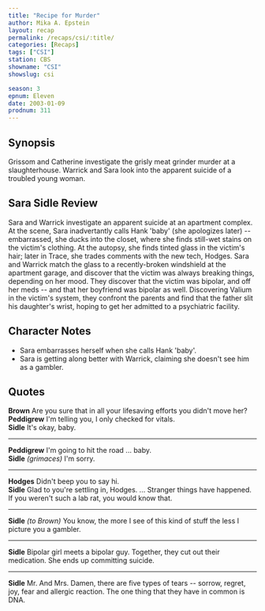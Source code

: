 ```yaml
---
title: "Recipe for Murder"
author: Mika A. Epstein
layout: recap
permalink: /recaps/csi/:title/
categories: [Recaps]
tags: ["CSI"]
station: CBS
showname: "CSI"
showslug: csi

season: 3  
epnum: Eleven  
date: 2003-01-09
prodnum: 311  
---
```


## Synopsis

Grissom and Catherine investigate the grisly meat grinder murder at a slaughterhouse. Warrick and Sara look into the apparent suicide of a troubled young woman.

## Sara Sidle Review

Sara and Warrick investigate an apparent suicide at an apartment complex. At the scene, Sara inadvertantly calls Hank 'baby' (she apologizes later) -- embarrassed, she ducks into the closet, where she finds still-wet stains on the victim's clothing. At the autopsy, she finds tinted glass in the victim's hair; later in Trace, she trades comments with the new tech, Hodges. Sara and Warrick match the glass to a recently-broken windshield at the apartment garage, and discover that the victim was always breaking things, depending on her mood. They discover that the victim was bipolar, and off her meds -- and that her boyfriend was bipolar as well. Discovering Valium in the victim's system, they confront the parents and find that the father slit his daughter's wrist, hoping to get her admitted to a psychiatric facility.

## Character Notes

* Sara embarrasses herself when she calls Hank 'baby'.  
* Sara is getting along better with Warrick, claiming she doesn't see him as a gambler.

## Quotes

**Brown** Are you sure that in all your lifesaving efforts you didn't move her?  
**Peddigrew** I'm telling you, I only checked for vitals.  
**Sidle** It's okay, baby.  

- - -

**Peddigrew** I'm going to hit the road ... baby.  
**Sidle** _(grimaces)_ I'm sorry.  

- - -

**Hodges** Didn't beep you to say hi.  
**Sidle** Glad to you're settling in, Hodges. ... Stranger things have happened. If you weren't such a lab rat, you would know that.  

- - -

**Sidle** _(to Brown)_ You know, the more I see of this kind of stuff the less I picture you a gambler.
  

- - -

**Sidle** Bipolar girl meets a bipolar guy. Together, they cut out their medication. She ends up committing suicide.
  

- - -

**Sidle** Mr. And Mrs. Damen, there are five types of tears -- sorrow, regret, joy, fear and allergic reaction. The one thing that they have in common is DNA.

